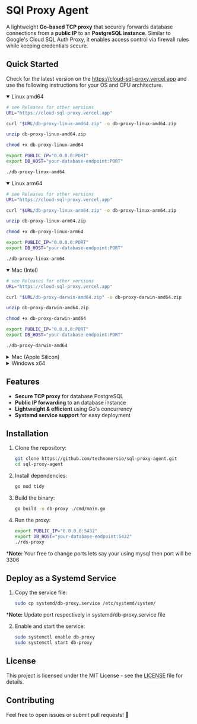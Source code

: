 # SQl Proxy Agent

A lightweight **Go-based TCP proxy** that securely forwards database connections from a **public IP** to an **PostgreSQL instance**. Similar to Google's Cloud SQL Auth Proxy, it enables access control via firewall rules while keeping credentials secure.

## Quick Started
Check for the latest version on the https://cloud-sql-proxy.vercel.app and use the following instructions for your OS and CPU architecture.

<!-- {x-release-please-start-version} -->
<details open>
<summary>Linux amd64</summary>

```sh
# see Releases for other versions
URL="https://cloud-sql-proxy.vercel.app"

curl "$URL/db-proxy-linux-amd64.zip" -o db-proxy-linux-amd64.zip

unzip db-proxy-linux-amd64.zip

chmod +x db-proxy-linux-amd64

export PUBLIC_IP="0.0.0.0:PORT"
export DB_HOST="your-database-endpoint:PORT"

./db-proxy-linux-amd64
```
</details>

<details open>
<summary>Linux arm64</summary>

```sh
# see Releases for other versions
URL="https://cloud-sql-proxy.vercel.app"

curl "$URL/db-proxy-linux-arm64.zip" -o db-proxy-linux-arm64.zip

unzip db-proxy-linux-arm64.zip

chmod +x db-proxy-linux-arm64

export PUBLIC_IP="0.0.0.0:PORT"
export DB_HOST="your-database-endpoint:PORT"

./db-proxy-linux-arm64
```
</details>

<details open>
<summary>Mac (Intel)</summary>

```sh
# see Releases for other versions
URL="https://cloud-sql-proxy.vercel.app"

curl "$URL/db-proxy-darwin-amd64.zip" -o db-proxy-darwin-amd64.zip

unzip db-proxy-darwin-amd64.zip

chmod +x db-proxy-darwin-amd64

export PUBLIC_IP="0.0.0.0:PORT"
export DB_HOST="your-database-endpoint:PORT"

./db-proxy-darwin-amd64
```
</details>

<details>
<summary>Mac (Apple Silicon)</summary>

```sh
# see Releases for other versions
URL="https://cloud-sql-proxy.vercel.app"

curl "$URL/db-proxy-darwin-arm64.zip" -o db-proxy-darwin-arm64.zip

unzip db-proxy-darwin-arm64.zip

chmod +x db-proxy-darwin-arm64

export PUBLIC_IP="0.0.0.0:PORT"
export DB_HOST="your-database-endpoint:PORT"

./db-proxy-darwin-arm64
```
</details>

<details>
<summary>Windows x64</summary>

```sh
# see Releases for other versions
curl https://cloud-sql-proxy.vercel.app/db-proxy-windows-amd64.zip

Unzip and get started

```

</details>


## Features
- **Secure TCP proxy** for database PostgreSQL
- **Public IP forwarding** to an database instance
- **Lightweight & efficient** using Go's concurrency
- **Systemd service support** for easy deployment

## Installation
1. Clone the repository:
   ```sh
   git clone https://github.com/technomersio/sql-proxy-agent.git
   cd sql-proxy-agent
   ```

2. Install dependencies:
   ```sh
   go mod tidy
   ```

3. Build the binary:
   ```sh
   go build -o db-proxy ./cmd/main.go
   ```

4. Run the proxy:
   ```sh
   export PUBLIC_IP="0.0.0.0:5432"
   export DB_HOST="your-database-endpoint:5432"
   ./rds-proxy
   ```

***Note:** Your free to change ports lets say your using mysql then port will be 3306

## Deploy as a Systemd Service
1. Copy the service file:
   ```sh
   sudo cp systemd/db-proxy.service /etc/systemd/system/
   ```

***Note:** Update port respectively in systemd/db-proxy.service file

2. Enable and start the service:
   ```sh
   sudo systemctl enable db-proxy
   sudo systemctl start db-proxy
   ```

## License
This project is licensed under the MIT License - see the [LICENSE](LICENSE) file for details.

## Contributing
Feel free to open issues or submit pull requests! 🚀